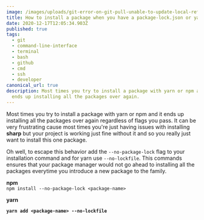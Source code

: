 ```yaml
---
image: /images/uploads/git-error-on-git-pull-unable-to-update-local-ref-.png
title: How to install a package when you have a package-lock.json or yarn.lock file
date: 2020-12-17T12:05:34.903Z
published: true
tags:
  - git
  - command-line-interface
  - terminal
  - bash
  - github
  - cmd
  - ssh
  - developer
canonical_url: true
description: Most times you try to install a package with yarn or npm and it
  ends up installing all the packages over again.
---
```

Most times you try to install a package with yarn or npm and it ends up installing all the packages over again regardless of flags you pass. It can be very frustrating cause most times you're just having issues with installing **sharp** but your project is working just fine without it and so you really just want to install this one package. 

Oh well, to escape this behavior add the `--no-package-lock` flag to your installation command and for yarn use `--no-lockfile`. This commands ensures that your package manager would not go ahead to installing all the packages everytime you introduce a new package to the family.

**npm**\
`npm install --no-package-lock <package-name>`

**yarn**

**`yarn add <package-name> --no-lockfile`**